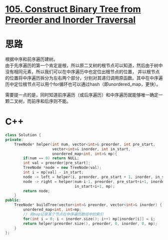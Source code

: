# [105. Construct Binary Tree from Preorder and Inorder Traversal](https://leetcode.com/problems/construct-binary-tree-from-preorder-and-inorder-traversal/)
# 思路
根据中序和前序遍历建树。        
由于先序遍历的第一个肯定是根，所以原二叉树的根节点可以知道，然后由于树中没有相同元素，所以我们可以在中序遍历中也定位出根节点的位置，
并以根节点的位置将中序遍历拆分为左右两个部分，分别对其递归调用原函数。其中在中序遍历中定位根节点可以用个for循环也可以通过hash（即unordered_map，更快）。

需要提一点的是，同时知道前序遍历（或后序遍历）和中序遍历就能够唯一确定一颗二叉树，而前序和后序则不能。

# C++
``` C++
class Solution {
private:
    TreeNode* helper(int num, vector<int>& preorder, int pre_start, 
                     vector<int>& inorder, int in_start, 
                     unordered_map<int, int>& mp){
        if(num == 0) return NULL;
        int val = preorder[pre_start];
        TreeNode *node = new TreeNode(val);
        int i = mp[val] - in_start;
        node -> left = helper(i, preorder, pre_start + 1, inorder, in_start, mp);
        node -> right = helper(num-i-1, preorder, pre_start+i+1, inorder, 
                               in_start+i+1, mp);
        return node;
    }
public:
    TreeNode* buildTree(vector<int>& preorder, vector<int>& inorder) {
        unordered_map<int, int>mp;
        // 用map记录某个节点在中序遍历数组中的索引
        for(int i = 0; i < inorder.size(); i++) mp[inorder[i]] = i;
        return helper(preorder.size(), preorder, 0, inorder, 0, mp);   
    }
};
```

